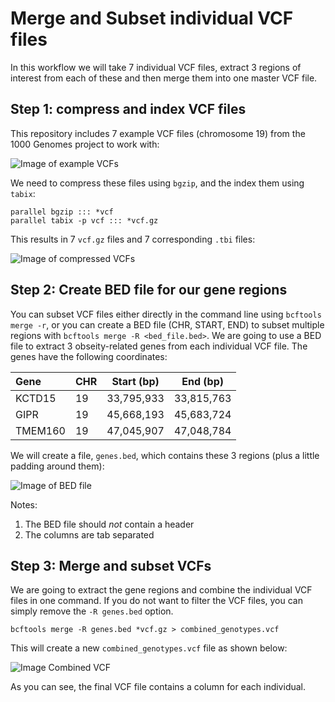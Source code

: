# Merge and Subset individual VCF files  

In this workflow we will take 7 individual VCF files, extract 3 regions of interest from each of these and then merge them into one master VCF file. 


## Step 1: compress and index VCF files  

This repository includes 7 example VCF files (chromosome 19) from the 1000 Genomes project to work with:  

![Image of example VCFs]()  

We need to compress these files using ```bgzip```, and the index them using ```tabix```:

```
parallel bgzip ::: *vcf
parallel tabix -p vcf ::: *vcf.gz
```

This results in 7 ```vcf.gz``` files and 7 corresponding ```.tbi``` files:

![Image of compressed VCFs]()  

## Step 2: Create BED file for our gene regions    

You can subset VCF files either directly in the command line using ```bcftools merge -r```, or you can create a BED file (CHR, START, END) to subset multiple regions with ```bcftools merge -R <bed_file.bed>```. We are going to use a BED file to extract 3 obseity-related genes from each individual VCF file. The genes have the following coordinates:

| Gene | CHR | Start (bp) | End (bp) |  
| :--- | --- | ---------- | -------- |  
| KCTD15 | 19 | 33,795,933 | 33,815,763 |  
| GIPR | 19 | 45,668,193 | 45,683,724 |  
| TMEM160 | 19 | 47,045,907 | 47,048,784 |  

We will create a file, ```genes.bed```, which contains these 3 regions (plus a little padding around them):

![Image of BED file]()  

Notes:  

  1. The BED file should *not* contain a header  
  2. The columns are tab separated  


## Step 3: Merge and subset VCFs  

We are going to extract the gene regions and combine the individual VCF files in one command. If you do not want to filter the VCF files, you can simply remove the ```-R genes.bed``` option.  

```
bcftools merge -R genes.bed *vcf.gz > combined_genotypes.vcf
```

This will create a new ```combined_genotypes.vcf``` file as shown below:

![Image Combined VCF]()  

As you can see, the final VCF file contains a column for each individual.

